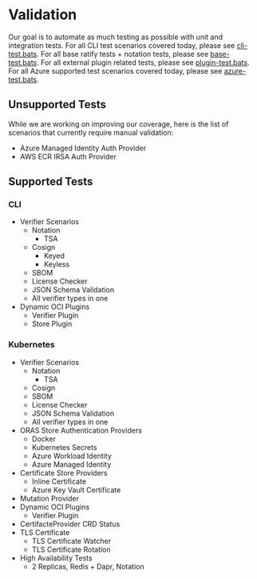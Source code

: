 # Validation
Our goal is to automate as much testing as possible with unit and integration tests. For all CLI test scenarios covered today, please see [cli-test.bats](bats/cli-test.bats). For all base ratify tests + notation tests, please see [base-test.bats](bats/base-test.bats). For all external plugin related tests, please see [plugin-test.bats](bats/plugin-test.bats). For all Azure supported test scenarios covered today, please see [azure-test.bats](bats/azure-test.bats).

## Unsupported Tests

While we are working on improving our coverage, here is the list of scenarios that currently require manual validation: 
- Azure Managed Identity Auth Provider
- AWS ECR IRSA Auth Provider

## Supported Tests

### CLI
- Verifier Scenarios
    - Notation
        - TSA
    - Cosign
        - Keyed
        - Keyless 
    - SBOM
    - License Checker
    - JSON Schema Validation
    - All verifier types in one
- Dynamic OCI Plugins
    - Verifier Plugin
    - Store Plugin
### Kubernetes
- Verifier Scenarios
    - Notation
        - TSA
    - Cosign
    - SBOM
    - License Checker
    - JSON Schema Validation
    - All verifier types in one
- ORAS Store Authentication Providers
    - Docker
    - Kubernetes Secrets
    - Azure Workload Identity
    - Azure Managed Identity
- Certificate Store Providers
    - Inline Certificate
    - Azure Key Vault Certificate
- Mutation Provider
- Dynamic OCI Plugins
    - Verifier Plugin
- CertifacteProvider CRD Status
- TLS Certificate
    - TLS Certificate Watcher
    - TLS Certificate Rotation
- High Availability Tests
    - 2 Replicas, Redis + Dapr, Notation